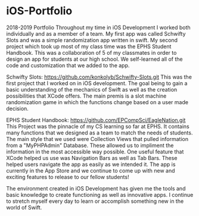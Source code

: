 # iOS-Portfolio
2018-2019 Portfolio
Throughout my time in iOS Development I worked both individually and as a member of a team. My first app was called Schwifty Slots and was a simple randomization app written in swift. My second project which took up most of my class time was the EPHS Student Handbook. This was a collaboration of 5 of my classmates in order to design an app for students at our high school. We self-learned all of the code and customization that we added to the app.

Schwifty Slots: https://github.com/konkolyb/Schwifty-Slots.git
  This was the first project that I worked on in iOS development. The goal being to gain a basic understanding of the mechanics of Swift as well as the creation possibilities that XCode offers. The main premis is a slot machine randomization game in which the functions change based on a user made decision. 

EPHS Student Handbook: https://github.com/EPCompSci/EagleNation.git
  This Project was the pinnacle of my CS learning so far at EPHS. It contains many functions that we designed as a team to match the needs of students. The main style that we used were Collection Views that pulled information from a "MyPHPAdmin" Database. These allowed us to impliment the information in the most accessible way possible. One useful feature that XCode helped us use was Navigation Bars as well as Tab Bars. These helped users navigate the app as easily as we intended it. The app is currently in the App Store and we continue to come up with new and exciting features to release to our fellow students!
  
  The environment created in iOS Development has given me the tools and basic knowledge to create functioning as well as innovative apps. I continue to stretch myself every day to learn or accomplish something new in the world of Swift.
